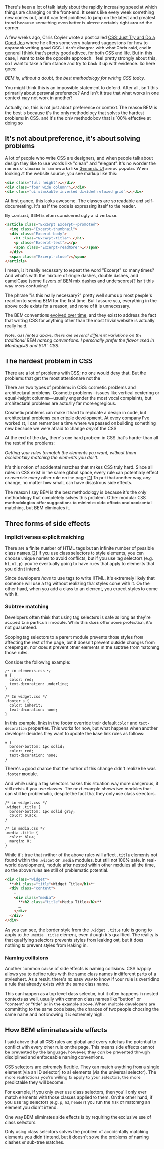 <!--
{
  "layout": "article",
  "title": "Why BEM",
  "date": "2015-01-16T07:57:26-08:00",
  "draft": true,
  "tags": [
    "JavaScript"
  ]
}
-->

<!--

1. CSS Methodologies shouldn't be about being pretty or elegant they should be about solving problems
   a. simple, "clean" class names
   b. readable, "elegant" pairings
2. The hardest problem in CSS
   a. writing selectors that match the elements you want without accidentally matching the elements you don't want.
   b. BEM is the only methodology that allows you to be 100% sure you won't have unintended side-effects.
3. Three forms of side effects
   a. Implicit rather than explicit matching
   b. Subtree matching
   c. Name collisions
4. How BEM is side-effect free
5. Conclusion
   a. Are there downsides to BEM?
      i. Yes, it's verbose and requires a lot of classes in the HTML
     ii. But the confidence you get when writing with just BEM is well worth the extra work.
    iii. Until the web platform evolves to support
-->

There's been a lot of talk lately about the rapidly increasing speed at which things are changing on the front-end. It seems like every week something new comes out, and it can feel pointless to jump on the latest and greatest trend because something even better is almost certainly right around the corner.

A few weeks ago, Chris Coyier wrote a post called [CSS: Just Try and Do a Good Job](http://css-tricks.com/just-try-and-do-a-good-job/) where he offers some very balanced suggestions for how to approach writing good CSS. I don't disagree with what Chris said, and in general I think that's pretty good adivce, for both CSS and life. But in this case, I want to take the opposite approach. I feel pretty strongly about this, so I want to take a firm stance and try to back it up with evidence. So here goes:

*BEM is, without a doubt, the best methodology for writing CSS today.*

You might think this is an impossible statement to defend. After all, isn't this primarily about personal preference? And isn't it true that what works in one context may not work in another?

Actually, no, this is not just about preference or context. The reason BEM is the best is because it's the only methodology that solves the hardest problems in CSS, and it's the only methodology that is 100% effective at doing so.

## It's not about preference, it's about solving problems

A lot of people who write CSS are designers, and when people talk about design they like to use words like "clean" and "elegant". It's no wonder the names of classes in frameworks like [Semantic UI](http://semantic-ui.com/) are so popular. When looking at the website source, you see markup like this:

```html
<div class="full height">…</div>
<div class="four wide column">…</div>
<div class="ui stackable inverted divided relaxed grid">…</div>
```

At first glance, this looks awesome. The classes are so readable and self-documenting. It's as if the code is expressing itself to the reader.

By contrast, BEM is often considered ugly and verbose:

```html
<article class="Excerpt Excerpt--promoted">
  <img class="Excerpt-thumbnail">
  <div class="Excerpt-body">
    <h1 class="Excerpt-title">…</h1>
    <p class="Excerpt-text">…</p>
    <span class="Excerpt-readMore">…</span>
  </div>
  <span class="Excerpt-close"></span>
</article>
```
I mean, is it really necessary to repeat the word "Excerpt" so many times? And what's with the mixture of single dashes, double dashes, and camelCase (some [flavors of BEM](https://github.com/philipwalton/html-inspector/blob/0.8.1/src/rules/convention/bem-conventions.js#L1-L27) mix dashes and underscores)? Isn't this way more confusing?

The phrase "is this really necessary?" pretty well sums up most people's reaction to seeing BEM for the first time. But I assure you, everything in the above code exists for a reason, and none of it is unnecessary.

The BEM conventions [evolved over time](https://bem.info/method/history/), and they exist to address the fact that writing CSS for anything other than the most trivial website is actually really hard.

*Note: as I hinted above, there are several different variations on the traditional BEM naming conventions. I personally prefer the flavor used in MontageJS and SUIT CSS.*

## The hardest problem in CSS

There are a lot of problems with CSS; no one would deny that. But the problems that get the most attentionare not the

There are two types of problems in CSS: cosmetic problems and architectural problems. Cosmetic problems&mdash;issues like vertical centering or equal-height columns&mdash;usually engender the most vocal complaints, but architectural problems are actually far more egregious.

Cosmetic problems can make it hard to replicate a design in code, but architectural problems can cripple development. At every company I've worked at, I can remember a time where we passed on building something new because we were afraid to change *any* of the CSS.

At the end of the day, there's one hard problem in CSS that's harder than all the rest of the problems:

*Getting your rules to match the elements you want, without them accidentally matching the elements you don't.*

It's this notion of accidental matches that makes CSS truly hard. Since all rules in CSS exist in the same global space, every rule can potentially effect or override every other rule on the page.[[1]](#footnote-1) To put that another way, any change, no matter how small, can have disastrous side effects.

The reason I say BEM is the best methodology is because it's the only methodology that completely solves this problem. Other modular CSS methodologies offer suggestions to minimize side effects and accidental matching, but BEM eliminates it.

## Three forms of side effects


### Implicit verses explicit matching

There are a finite number of HTML tags but an infinite number of possible class names.[[2]](#footnote-3) If you use class selectors to style elements, you can choose unique names to avoid conflicts, but if you use tag selectors (e.g. `h1`, `ul`, `p`), you're eventually going to have rules that apply to elements that you didn't intend.

Since developers *have* to use tags to write HTML, it's extremely likely that someone will use a tag without realizing that styles come with it. On the other hand, when you add a class to an element, you expect styles to come with it.

### Subtree matching

Developers often think that using tag selectors is safe as long as they're scoped to a particular module. While this does offer some protection, it's not guaranteed.

Scoping tag selectors to a parent module prevents those styles from affecting the rest of the page, but it doesn't prevent outside changes from creeping in, nor does it prevent other elements in the subtree from matching those rules.

Consider the following example:


```
/* In elements.css */
a {
  color: red;
  text-decoration: underline;
}

/* In widget.css */
.footer a {
  color: inherit;
  text-decoration: none;
}
```

In this example, links in the footer override their default `color` and `text-decoration` properties. This works for now, but what happens when another developer decides they want to update the base link rules as follows:

```
a {
  border-bottom: 1px solid;
  color: red;
  text-decoration: none;
}
```

There's a good chance that the author of this change didn't realize he was `.footer` module.

And while using a tag selectors makes this situation way more dangerous, it still exists if you use classes. The next example shows two modules that can still be problematic, despite the fact that they only use class selectors.

```
/* in widget.css */
.widget .title {
  border-bottom: 1px solid gray;
  color: black;
}

/* in media.css */
.media .title {
  color: blue;
  margin: 0;
}
```

While it's true that neither of the above rules will affect `.title` elements not found within the `.widget` or `.media` modules, but still not 100% safe. In real-world development, module after nested within other modules all the time, so the above rules are still of problematic potential.

```html
<div class="widget">
  **<h1 class="title">Widget Title</h1>**
  <div class="content">
    …
    <div class="media">
      **<h2 class="title">Media Title</h2>**
      …
    </div>
  </div>
</div>
```

As you can see, the border style from the `.widget .title` rule is going to apply to the `.media .title` element, even though it's qualified. The reality is that qualifying selectors prevents styles from leaking out, but it does nothing to prevent styles from leaking in.

### Naming collisions

Another common cause of side effects is naming collisions. CSS happily allows you to define rules with the same class names in different parts of a stylesheet. As a result, there's no easy way to know if your rule is overriding a rule that already exists with the same class name.

This can happen as a top level class selector, but it often happens in nested contexts as well, usually with common class names like "button" or "content" or "title" as in the example above. When multiple developers are committing to the same code base, the chances of two people choosing the same name and not knowing it is extremely high.

## How BEM eliminates side effects

I said above that all CSS rules are global and every rule has the potential to conflict with every other rule on the page. This means side effects cannot be prevented by the language; however, they *can* be prevented through disciplined and enforceable naming conventions.

CSS selectors are extremely flexible. They can match anything from a single element (via an ID selector) to all elements (via the universal selector). The more restrictions you're willing to apply to your selectors, the more predictable they will become.

For example, if you only ever use class selectors, then you'll only ever match elements with those classes applied to them. On the other hand, if you use tag selectors (e.g. `p`, `h3`, `header`) you run the risk of matching an element you didn't intend.

One way BEM eliminates side effects is by requiring the exclusive use of class selectors.

Only using class selectors solves the problem of accidentally matching elements you didn't intend, but it doesn't solve the problems of naming clashes or sub-tree matches.










